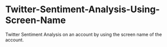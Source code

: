 # Twitter-Sentiment-Analysis-Using-Screen-Name
Twitter Sentiment Analysis on an account by using the screen name of the account. 
